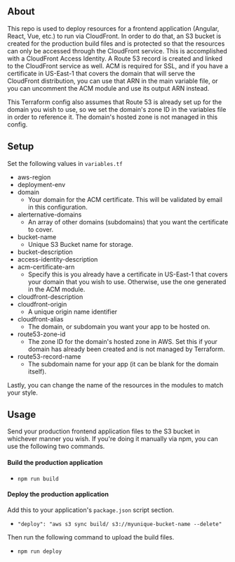 ## About
This repo is used to deploy resources for a frontend application (Angular, React, Vue, etc.) to run via CloudFront. In order to do that, an S3 bucket is created for the production build files and is protected so that the resources can only be accessed through the CloudFront service. This is accomplished with a CloudFront Access Identity. A Route 53 record is created and linked to the CloudFront service as well. ACM is required for SSL, and if you have a certificate in US-East-1 that covers the domain that will serve the CloudFront distribution, you can use that ARN in the main variable file, or you can uncomment the ACM module and use its output ARN instead.

This Terraform config also assumes that Route 53 is already set up for the domain you wish to use, so we set the domain's zone ID in the variables file in order to reference it. The domain's hosted zone is not managed in this config.

## Setup
Set the following values in `variables.tf`
- aws-region
- deployment-env
- domain
    - Your domain for the ACM certificate. This will be validated by email in this configuration.
- alerternative-domains
    - An array of other domains (subdomains) that you want the certificate to cover.
- bucket-name
    - Unique S3 Bucket name for storage.
- bucket-description
- access-identity-description
- acm-certificate-arn
    - Specify this is you already have a certificate in US-East-1 that covers your domain that you wish to use. Otherwise, use the one generated in the ACM module.
- cloudfront-description
- cloudfront-origin
    - A unique origin name identifier
- cloudfront-alias
    - The domain, or subdomain you want your app to be hosted on.
- route53-zone-id
    - The zone ID for the domain's hosted zone in AWS. Set this if your domain has already been created and is not managed by Terraform.
- route53-record-name
    - The subdomain name for your app (it can be blank for the domain itself).

Lastly, you can change the name of the resources in the modules to match your style.

## Usage
Send your production frontend application files to the S3 bucket in whichever manner you wish. If you're doing it manually via npm, you can use the following two commands.

#### Build the production application
- `npm run build`

#### Deploy the production application
Add this to your application's `package.json` script section.
- `"deploy": "aws s3 sync build/ s3://myunique-bucket-name --delete"`

Then run the following command to upload the build files.
- `npm run deploy`